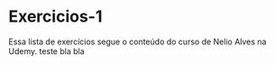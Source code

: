 # Exercicios-1
Essa lista de exercícios segue o conteúdo do curso de Nelio Alves na Udemy.
teste bla bla 
